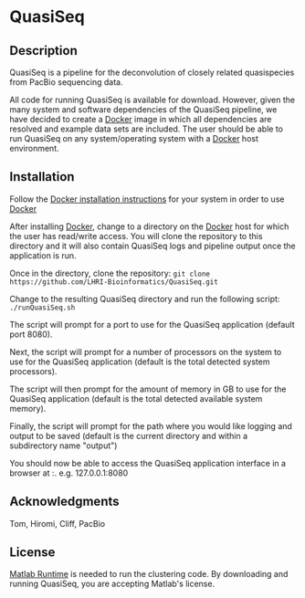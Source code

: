 # QuasiSeq

## Description

QuasiSeq is a pipeline for the deconvolution of closely related quasispecies from PacBio sequencing data.

All code for running QuasiSeq is available for download.  However, given the many system and software dependencies of the QuasiSeq pipeline, we have decided to create a [Docker] image in which all dependencies are resolved and example data sets are included.  The user should be able to run QuasiSeq on any system/operating system with a [Docker] host environment.

## Installation

Follow the [Docker installation instructions] for your system in order to use [Docker]

After installing [Docker], change to a directory on the [Docker] host for which the user has read/write access.  You will clone the repository to this directory and it will also contain QuasiSeq logs and pipeline output once the application is run.  

Once in the directory, clone the repository: `git clone https://github.com/LHRI-Bioinformatics/QuasiSeq.git`

Change to the resulting QuasiSeq directory and run the following script: `./runQuasiSeq.sh`

The script will prompt for a port to use for the QuasiSeq application (default port 8080).

Next, the script will prompt for a number of processors on the system to use for the QuasiSeq application (default is the total detected system processors).

The script will then prompt for the amount of memory in GB to use for the QuasiSeq application (default is the total detected available system memory).

Finally, the script will prompt for the path where you would like logging and output to be saved (default is the current directory and within a subdirectory name "output")

You should now be able to access the QuasiSeq application interface in a browser at <system ip address>:<port entered>.  e.g. 127.0.0.1:8080
  
<!-- Next, log in to the gitlab registry: `docker login registry.gitlab.com`

Next, run the following command which will automatically pull down the QuasiSeq image and run a container with the QuasiSeq pipeline, interface, and example datasets:

`docker run --rm -i -t -v .:/data -p 9000:9000 registry.gitlab.com/lhri/lhri_bioinformatics/quasi-seq`

The  .:/data portion of the command mounts the /data directory within the QuasiSeq docker container to the current host directory(.).  The user may specify any directory to which they have read/write access.

The -p 9000:9000 portion of the command maps port 9000 on the host machine to port 9000 in the QuasiSeq docker container which is used for access to the django web interface for the pipeline.  The host port may be changed to any unused, open port (i.e. 8080:9000). -->


## Acknowledgments

Tom, Hiromi, Cliff, PacBio



## License
[Matlab Runtime] is needed to run the clustering code.  By downloading and running QuasiSeq, you are accepting Matlab's license.

[DAVID]: https://david.ncifcrf.gov/
[LHRI_GIT]: https://gitlab.com/LHRI/
[Matlab Runtime]: https://www.mathworks.com/products/compiler/matlab-runtime.html
[Docker]: https://www.docker.com/
[Docker installation instructions]: https://docs.docker.com/engine/installation/
